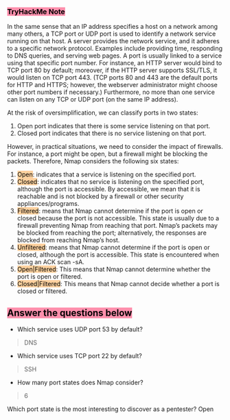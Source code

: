 ### <mark style="background: #FF5582A6;">TryHackMe Note
</mark>
In the same sense that an IP address specifies a host on a network among many others, a TCP port or UDP port is used to identify a network service running on that host. A server provides the network service, and it adheres to a specific network protocol. Examples include providing time, responding to DNS queries, and serving web pages. A port is usually linked to a service using that specific port number. For instance, an HTTP server would bind to TCP port 80 by default; moreover, if the HTTP server supports SSL/TLS, it would listen on TCP port 443. (TCP ports 80 and 443 are the default ports for HTTP and HTTPS; however, the webserver administrator might choose other port numbers if necessary.) Furthermore, no more than one service can listen on any TCP or UDP port (on the same IP address).

At the risk of oversimplification, we can classify ports in two states:

1. Open port indicates that there is some service listening on that port.
2. Closed port indicates that there is no service listening on that port.

However, in practical situations, we need to consider the impact of firewalls. For instance, a port might be open, but a firewall might be blocking the packets. Therefore, Nmap considers the following six states:

1. <mark style="background: #FFB86CA6;">Open</mark>: indicates that a service is listening on the specified port.
2. <mark style="background: #FFB86CA6;">Closed</mark>: indicates that no service is listening on the specified port, although the port is accessible. By accessible, we mean that it is reachable and is not blocked by a firewall or other security appliances/programs.
3. <mark style="background: #FFB86CA6;">Filtered</mark>: means that Nmap cannot determine if the port is open or closed because the port is not accessible. This state is usually due to a firewall preventing Nmap from reaching that port. Nmap’s packets may be blocked from reaching the port; alternatively, the responses are blocked from reaching Nmap’s host.
4. <mark style="background: #FFB86CA6;">Unfiltered</mark>: means that Nmap cannot determine if the port is open or closed, although the port is accessible. This state is encountered when using an ACK scan -sA.
5. <mark style="background: #FFB86CA6;">Open|Filtered</mark>: This means that Nmap cannot determine whether the port is open or filtered.
6. <mark style="background: #FFB86CA6;">Closed|Filtered</mark>: This means that Nmap cannot decide whether a port is closed or filtered.

## <mark style="background: #FF5582A6;">Answer the questions below</mark>

- Which service uses UDP port 53 by default? 
> DNS

- Which service uses TCP port 22 by default?
> SSH

- How many port states does Nmap consider?
> 6


Which port state is the most interesting to discover as a pentester?
Open

